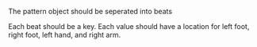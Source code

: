 The pattern object should be seperated into beats

Each beat should be a key.
Each value should have a location for left foot, right foot, left hand, and right arm.
